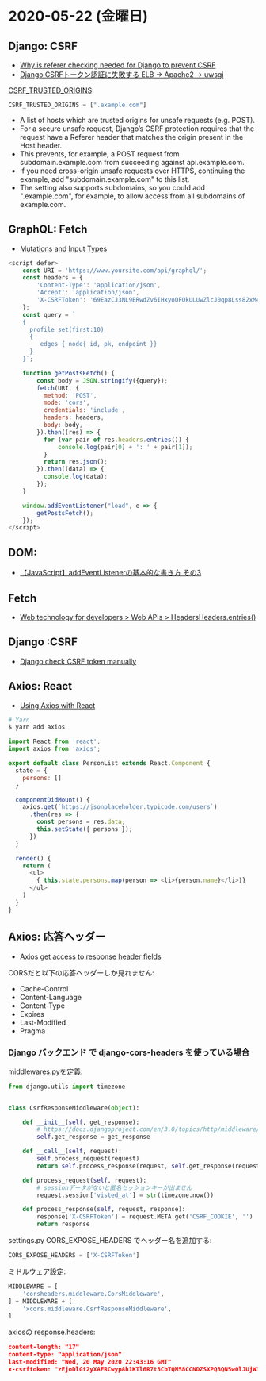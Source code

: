 # 2020-05-22 (金曜日)


## Django: CSRF

- [Why is referer checking needed for Django to prevent CSRF](https://security.stackexchange.com/questions/96114/why-is-referer-checking-needed-for-django-to-prevent-csrf#96139)
- [Django CSRFトークン認証に失敗する ELB -> Apache2 -> uwsgi](https://www.ytyng.com/blog/django-csrf-elb-apache2-uwsgi/)


[CSRF_TRUSTED_ORIGINS](https://docs.djangoproject.com/en/3.0/ref/settings/#csrf-trusted-origins):

~~~py
CSRF_TRUSTED_ORIGINS = [".example.com"] 
~~~

- A list of hosts which are trusted origins for unsafe requests (e.g. POST). 
- For a secure unsafe request, Django’s CSRF protection requires that the request have a Referer header that matches the origin present in the Host header. 
- This prevents, for example, a POST request from subdomain.example.com from succeeding against api.example.com. 
- If you need cross-origin unsafe requests over HTTPS, continuing the example, add "subdomain.example.com" to this list. 
- The setting also supports subdomains, so you could add ".example.com", for example, to allow access from all subdomains of example.com.


## GraphQL: Fetch 

- [Mutations and Input Types](https://graphql.org/graphql-js/mutations-and-input-types/)

~~~js
<script defer>
    const URI = 'https://www.yoursite.com/api/graphql/';
    const headers = {
        'Content-Type': 'application/json',
        'Accept': 'application/json',
        'X-CSRFToken': '69EazCJ3NL9ERwdZv6IHxyoOFOkULUwZlcJ0qp8Lss82xM4BpolluMUogcj4EF2F',
    };
    const query = `
    {
      profile_set(first:10)
      {
         edges { node{ id, pk, endpoint }}
      }
    }`;

    function getPostsFetch() {
        const body = JSON.stringify({query});
        fetch(URI, {
          method: 'POST',
          mode: 'cors',
          credentials: 'include',
          headers: headers,
          body: body,
        }).then((res) => {
          for (var pair of res.headers.entries()) {
              console.log(pair[0] + ': ' + pair[1]);
          }
          return res.json();
        }).then((data) => {
          console.log(data);
        });
    }

    window.addEventListener("load", e => {
        getPostsFetch();
    });
</script>
~~~


## DOM:

- [【JavaScript】addEventListenerの基本的な書き方 その3](https://www.webdlab.com/javascript/javascript-addeventlistener-3/)

## Fetch

- [Web technology for developers > Web APIs > HeadersHeaders.entries()](https://developer.mozilla.org/en-US/docs/Web/API/Headers/entries)

## Django :CSRF

- [Django check CSRF token manually](https://stackoverflow.com/questions/29454296/django-check-csrf-token-manually)


## Axios: React

- [Using Axios with React](https://alligator.io/react/axios-react/)

~~~bash
# Yarn
$ yarn add axios
~~~

~~~js
import React from 'react';
import axios from 'axios';

export default class PersonList extends React.Component {
  state = {
    persons: []
  }

  componentDidMount() {
    axios.get(`https://jsonplaceholder.typicode.com/users`)
      .then(res => {
        const persons = res.data;
        this.setState({ persons });
      })
  }

  render() {
    return (
      <ul>
        { this.state.persons.map(person => <li>{person.name}</li>)}
      </ul>
    )
  }
}
~~~

## Axios: 応答ヘッダー

- [Axios get access to response header fields](https://stackoverflow.com/questions/37897523/axios-get-access-to-response-header-fields)


CORSだと以下の応答ヘッダーしか見れません:

- Cache-Control
- Content-Language
- Content-Type
- Expires
- Last-Modified
- Pragma


### Django バックエンド で django-cors-headers を使っている場合

middlewares.pyを定義:

~~~py
from django.utils import timezone


class CsrfResponseMiddleware(object):

    def __init__(self, get_response):
        # https://docs.djangoproject.com/en/3.0/topics/http/middleware/
        self.get_response = get_response

    def __call__(self, request):
        self.process_request(request)
        return self.process_response(request, self.get_response(request))

    def process_request(self, request):
        # sessionデータがないと匿名セッションキーが出ません
        request.session['visted_at'] = str(timezone.now())

    def process_response(self, request, response):
        response['X-CSRFToken'] = request.META.get('CSRF_COOKIE', '')
        return response
~~~

settings.py CORS_EXPOSE_HEADERS でヘッダー名を追加する:

~~~py
CORS_EXPOSE_HEADERS = ['X-CSRFToken']
~~~

ミドルウェア設定:

~~~py
MIDDLEWARE = [
    'corsheaders.middleware.CorsMiddleware',
] + MIDDLEWARE + [
    'xcors.middleware.CsrfResponseMiddleware',
]
~~~

axiosの response.headers:

~~~json
content-length: "17"
content-type: "application/json"
last-modified: "Wed, 20 May 2020 22:43:16 GMT"
x-csrftoken: "zEjoDlGt2yXAFRCwypAh1KTl6R7t3CbTQM58CCNDZSXPQ3QN5w0lJUjW3P9ZFtB7"
~~~
